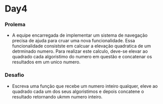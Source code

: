 
# Day4

### Prolema
- A equipe encarregada de implementar um sistema de navegação precisa de ajuda para cruar uma nova funcionalidade. Essa funcionalidade consistste em calcuar a elevação quadratica de um detrminado numero. Para realizar este calculo, deve-se elevar ao quadrado cada algoristimo do numero em questão e concatenar os resultados em um unico numero.

### Desafio

- Escreva uma função que recebe um numero inteiro qualquer, eleve ao quadrado cada um dos seus algoristimos e depois concatene o resultado retornando ukmm numero inteiro.